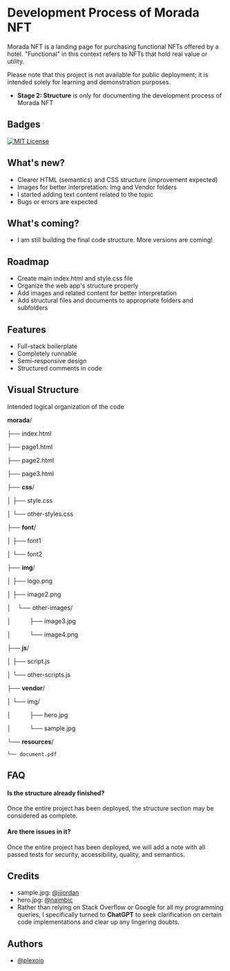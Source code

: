 
# Development Process of Morada NFT

Morada NFT is a landing page for purchasing functional NFTs offered by a hotel. "Functional" in this context refers to NFTs that hold real value or utility.

Please note that this project is not available for public deployment; it is intended solely for learning and demonstration purposes.

- **Stage 2: Structure** is only for documenting the development process of Morada NFT



## Badges

[![MIT License](https://img.shields.io/badge/License-MIT-green.svg)](https://choosealicense.com/licenses/mit/)


## What's new?

- Clearer HTML (semantics) and CSS structure (improvement expected)
- Images for better interpretation: Img and Vendor folders
- I started adding text content related to the topic
- Bugs or errors are expected

## What's coming?

- I am still building the final code structure. More versions are coming!

## Roadmap

- Create main index.html and style.css file
- Organize the web app's structure properly
- Add images and related content for better interpretation
- Add structural files and documents to appropriate folders and subfolders

## Features

- Full-stack boilerplate
- Completely runnable
- Semi-responsive design
- Structured comments in code

## Visual Structure

Intended logical organization of the code

**morada**/

├── index.html

├── page1.html

├── page2.html

├── page3.html

├── **css**/

│   ├── style.css

│   └── other-styles.css

├── **font**/

│   ├── font1

│   └── font2

├── **img**/

│   ├── logo.png

│   ├── image2.png

│   &nbsp;&nbsp;&nbsp;└── other-images/

│       &nbsp;&nbsp;&nbsp;&nbsp;&nbsp;&nbsp;&nbsp;&nbsp;&nbsp;&nbsp;├── image3.jpg

│       &nbsp;&nbsp;&nbsp;&nbsp;&nbsp;&nbsp;&nbsp;&nbsp;&nbsp;&nbsp;└── image4.png

├── **js**/

│   ├── script.js

│   └── other-scripts.js

├── **vendor**/

│   └── img/

│       &nbsp;&nbsp;&nbsp;&nbsp;&nbsp;&nbsp;&nbsp;&nbsp;&nbsp;&nbsp;├── hero.jpg

│       &nbsp;&nbsp;&nbsp;&nbsp;&nbsp;&nbsp;&nbsp;&nbsp;&nbsp;&nbsp;└── sample.jpg

└── **resources**/

    └── document.pdf

## FAQ

#### Is the structure already finished?

Once the entire project has been deployed, the structure section may be considered as complete.

#### Are there issues in it?

Once the entire project has been deployed, we will add a note with all passed tests for security, accessibility, quality, and semantics.

## Credits

- sample.jpg: [@jjjordan](https://unsplash.com/@jjjordan)
- hero.jpg: [@naimbic](https://www.pexels.com/@naimbic)
- Rather than relying on Stack Overflow or Google for all my programming queries, I specifically turned to **ChatGPT** to seek clarification on certain code implementations and clear up any lingering doubts.

## Authors

- [@plexoio](https://www.github.com/plexoio)

